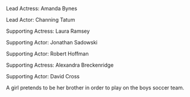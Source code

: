 Lead Actress: Amanda Bynes

Lead Actor: Channing Tatum

Supporting Actress: Laura Ramsey

Supporting Actor: Jonathan Sadowski

Supporting Actor: Robert Hoffman

Supporting Actress: Alexandra Breckenridge

Supporting Actor: David Cross


A girl pretends to be her brother in order to play on the boys soccer team.
